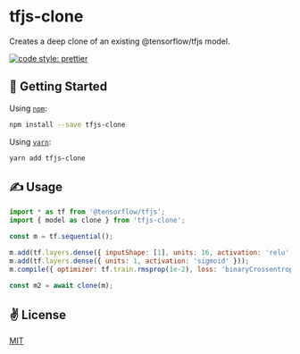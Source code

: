 # tfjs-clone
Creates a deep clone of an existing @tensorflow/tfjs model.

<a href="#badge">
  <img alt="code style: prettier" src="https://img.shields.io/badge/code_style-prettier-ff69b4.svg?style=flat-square">
</a>

## 🚀 Getting Started

Using [`npm`]():

```bash
npm install --save tfjs-clone
```

Using [`yarn`]():

```bash
yarn add tfjs-clone
```

## ✍️ Usage

```javascript
import * as tf from '@tensorflow/tfjs';
import { model as clone } from 'tfjs-clone';

const m = tf.sequential();

m.add(tf.layers.dense({ inputShape: [1], units: 16, activation: 'relu' }));
m.add(tf.layers.dense({ units: 1, activation: 'sigmoid' }));
m.compile({ optimizer: tf.train.rmsprop(1e-2), loss: 'binaryCrossentropy' });
  
const m2 = await clone(m);
```
## ✌️ License
[MIT](https://opensource.org/licenses/MIT)
